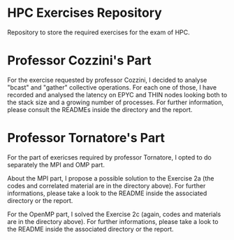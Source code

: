 # HPC Exercises Repository
 Repository to store the required exercises for the exam of HPC.

# Professor Cozzini's Part

For the exercise requested by professor Cozzini, I decided to analyse "bcast" and "gather" collective operations.
For each one of those, I have recorded and analysed the latency on EPYC and THIN nodes looking both to the stack
size and a growing number of processes. For further information, please consult the READMEs inside the directory
and the report.

# Professor Tornatore's Part

For the part of exericses required by professor Tornatore, I opted to do separately the MPI and OMP part.

About the MPI part, I propose a possible solution to the Exercise 2a (the codes and correlated material
are in the directory above). For further informations, please take a look to the README inside the associated directory or the report.

For the OpenMP part, I solved the Exercise 2c (again, codes and materials are in the directory above).
For further informations, please take a look to the README inside the associated directory or the report.
